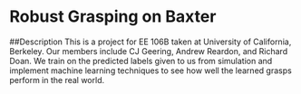 # Robust Grasping on Baxter
##Description
This is a project for EE 106B taken at University of California, Berkeley.
Our members include CJ Geering, Andrew Reardon, and Richard Doan. We train on the predicted labels given to us from simulation and implement machine learning techniques to see how well the learned grasps perform in the real world.
